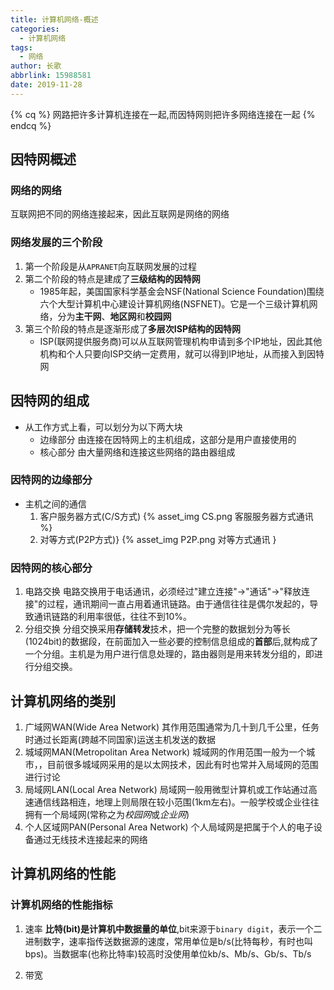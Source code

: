 ```yaml
---
title: 计算机网络-概述
categories:
  - 计算机网络
tags:
  - 网络
author: 长歌
abbrlink: 15988581
date: 2019-11-28
---
```


{% cq %}
网路把许多计算机连接在一起,而因特网则把许多网络连接在一起
{% endcq %}
<!-- More -->

## 因特网概述

### 网络的网络
互联网把不同的网络连接起来，因此互联网是网络的网络

### 网络发展的三个阶段
1. 第一个阶段是从`APRANET`向互联网发展的过程
2. 第二个阶段的特点是建成了**三级结构的因特网**
	- 1985年起，美国国家科学基金会NSF(National Science Foundation)围绕六个大型计算机中心建设计算机网络(NSFNET)。它是一个三级计算机网络，分为**主干网**、**地区网**和**校园网**
3. 第三个阶段的特点是逐渐形成了**多层次ISP结构的因特网**
	- ISP(联网提供服务商)可以从互联网管理机构申请到多个IP地址，因此其他机构和个人只要向ISP交纳一定费用，就可以得到IP地址，从而接入到因特网

## 因特网的组成
- 从工作方式上看，可以划分为以下两大块
	- 边缘部分 由连接在因特网上的主机组成，这部分是用户直接使用的
	- 核心部分 由大量网络和连接这些网络的路由器组成

### 因特网的边缘部分
- 主机之间的通信
	1. 客户服务器方式(C/S方式)
{% asset_img CS.png 客服服务器方式通讯 %}
	2. 对等方式(P2P方式)}
{% asset_img P2P.png 对等方式通讯 }

### 因特网的核心部分
1. 电路交换
	电路交换用于电话通讯，必须经过"建立连接"->"通话"->"释放连接"的过程，通讯期间一直占用着通讯链路。由于通信往往是偶尔发起的，导致通讯链路的利用率很低，往往不到10%。
2. 分组交换
	分组交换采用**存储转发**技术，把一个完整的数据划分为等长(1024bit)的数据段，在前面加入一些必要的控制信息组成的**首部**后,就构成了一个分组。主机是为用户进行信息处理的，路由器则是用来转发分组的，即进行分组交换。

## 计算机网络的类别
1. 广域网WAN(Wide Area Network)
	其作用范围通常为几十到几千公里，任务时通过长距离(跨越不同国家)运送主机发送的数据
2. 城域网MAN(Metropolitan Area Network)
	城域网的作用范围一般为一个城市，，目前很多城域网采用的是以太网技术，因此有时也常并入局域网的范围进行讨论
3. 局域网LAN(Local Area Network)
	局域网一般用微型计算机或工作站通过高速通信线路相连，地理上则局限在较小范围(1km左右)。一般学校或企业往往拥有一个局域网(常称之为*校园网*或*企业网*)
4. 个人区域网PAN(Personal Area Network)
	个人局域网是把属于个人的电子设备通过无线技术连接起来的网络

## 计算机网络的性能
### 计算机网络的性能指标
1. 速率
  **比特(bit)**是计算机中**数据量的单位**,bit来源于`binary digit`，表示一个二进制数字，速率指传送数据源的速度，常用单位是b/s(比特每秒，有时也叫bps)。当数据率(也称比特率)较高时没使用单位kb/s、Mb/s、Gb/s、Tb/s

2. 带宽

  